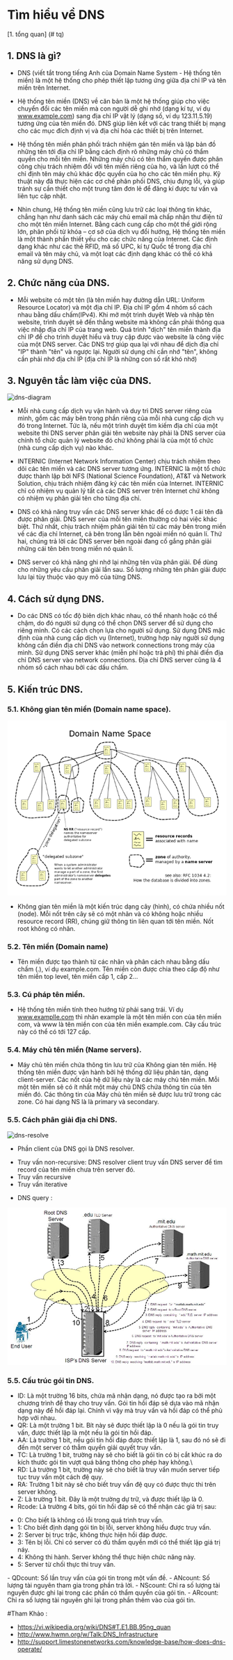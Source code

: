 # Tìm hiểu về DNS
[1. tổng quan] (# tq)

## 1. DNS là gì?

- DNS (viết tắt trong tiếng Anh của Domain Name System - Hệ thống tên miền) là một hệ thống cho
 phép thiết lập tương ứng giữa địa chỉ IP và tên miền trên Internet. 
 
- Hệ thống tên miền (DNS) về căn bản là một hệ thống giúp cho việc chuyển đổi các tên miền mà con người dễ ghi 
nhớ (dạng kí tự, ví dụ www.example.com) sang địa chỉ IP vật lý (dạng số, ví dụ 123.11.5.19) tương ứng của tên miền 
đó. DNS giúp liên kết với các trang thiết bị mạng cho các mục đích định vị và địa chỉ hóa các thiết bị trên Internet.

- Hệ thống tên miền phân phối trách nhiệm gán tên miền và lập bản đồ những tên tới địa chỉ IP bằng cách định rõ những máy 
chủ có thẩm quyền cho mỗi tên miền. Những máy chủ có tên thẩm quyền được phân công chịu trách nhiệm đối với tên miền riêng của 
họ, và lần lượt có thể chỉ định tên máy chủ khác độc quyền của họ cho các tên miền phụ. Kỹ thuật này đã thực hiện các cơ chế phân phối 
DNS, chịu đựng lỗi, và giúp tránh sự cần thiết cho một trung tâm đơn lẻ để đăng kí được tư vấn và liên tục cập nhật.

- Nhìn chung, Hệ thống tên miền cũng lưu trữ các loại thông tin khác, chẳng hạn như danh sách các máy chủ email mà chấp nhận thư điện 
tử cho một tên miền Internet. Bằng cách cung cấp cho một thế giới rộng lớn, phân phối từ khóa – cơ sở của dịch vụ đổi hướng, Hệ thống 
tên miền là một thành phần thiết yếu cho các chức năng của Internet. Các định dạng khác như các thẻ RFID, mã số UPC, kí tự Quốc tế trong 
địa chỉ email và tên máy chủ, và một loạt các định dạng khác có thể có khả năng sử dụng DNS.
<a name="tq"></a>
## 2. Chức năng của DNS.

- Mỗi website có một tên (là tên miền hay đường dẫn URL: Uniform Resource Locator) và một địa chỉ IP. Địa chỉ IP gồm 4 nhóm số cách nhau bằng dấu chấm(IPv4). 
Khi mở một trình duyệt Web và nhập tên website, trình duyệt sẽ đến thẳng website mà không cần phải thông qua việc nhập địa chỉ IP của trang web. Quá trình "dịch" tên miền 
thành địa chỉ IP để cho trình duyệt hiểu và truy cập được vào website là công việc của một DNS server. Các DNS trợ giúp qua lại với nhau để dịch địa chỉ "IP" thành "tên" và ngược 
lại. Người sử dụng chỉ cần nhớ "tên", không cần phải nhớ địa chỉ IP (địa chỉ IP là những con số rất khó nhớ)

## 3. Nguyên tắc làm việc của DNS.

![dns-diagram](iimages/dns-diagram.png)

- Mỗi nhà cung cấp dịch vụ vận hành và duy trì DNS server riêng của mình, gồm các máy bên trong phần riêng của mỗi nhà cung cấp dịch vụ đó trong Internet. Tức là, nếu một trình duyệt 
tìm kiếm địa chỉ của một website thì DNS server phân giải tên website này phải là DNS server của chính tổ chức quản lý website đó chứ không phải là của một tổ chức (nhà cung cấp dịch vụ) nào khác.

- INTERNIC (Internet Network Information Center) chịu trách nhiệm theo dõi các tên miền và các DNS server tương ứng. INTERNIC là một tổ chức được thành lập bởi NFS (National Science Foundation), 
AT&T và Network Solution, chịu trách nhiệm đăng ký các tên miền của Internet. INTERNIC chỉ có nhiệm vụ quản lý tất cả các DNS server trên Internet chứ không có nhiệm vụ phân giải tên cho từng địa chỉ.

- DNS có khả năng truy vấn các DNS server khác để có được 1 cái tên đã được phân giải. DNS server của mỗi tên miền thường có hai việc khác biệt. Thứ nhất, chịu trách nhiệm phân giải tên từ các máy bên 
trong miền về các địa chỉ Internet, cả bên trong lẫn bên ngoài miền nó quản lí. Thứ hai, chúng trả lời các DNS server bên ngoài đang cố gắng phân giải những cái tên bên trong miền nó quản lí.

- DNS server có khả năng ghi nhớ lại những tên vừa phân giải. Để dùng cho những yêu cầu phân giải lần sau. Số lượng những tên phân giải được lưu lại tùy thuộc vào quy mô của từng DNS.

## 4. Cách sử dụng DNS.

- Do các DNS có tốc độ biên dịch khác nhau, có thể nhanh hoặc có thể chậm, do đó người sử dụng có thể chọn DNS server để sử dụng cho riêng mình. Có các cách chọn lựa cho người sử dụng. Sử dụng DNS mặc 
định của nhà cung cấp dịch vụ (Internet), trường hợp này người sử dụng không cần điền địa chỉ DNS vào network connections trong máy của mình. Sử dụng DNS server khác (miễn phí hoặc trả phí) thì phải điền địa 
chỉ DNS server vào network connections. Địa chỉ DNS server cũng là 4 nhóm số cách nhau bởi các dấu chấm.

## 5. Kiến trúc DNS.

### 5.1. Không gian tên miền (Domain name space).

![domain-name-space](/images/domain-name-space.png)

- Không gian tên miền là một kiến trúc dạng cây (hình), có chứa nhiều nốt (node). Mỗi nốt trên cây sẽ có một nhãn và có không hoặc nhiều resource record (RR), chúng giữ thông tin liên quan tới tên miền. Nốt 
root không có nhãn.

### 5.2. Tên miền (Domain name)

- Tên miền được tạo thành từ các nhãn và phân cách nhau bằng dấu chấm (.), ví dụ example.com. Tên miền còn được chia theo cấp độ như tên miền top level, tên miền cấp 1, cấp 2...

### 5.3. Cú pháp tên miền.

- Hệ thống tên miền tính theo hướng từ phải sang trái. Ví dụ www.examplle.com thì nhãn example là một tên miền con của tên miền com, và www là tên miền con của tên miền example.com. Cây 
cấu trúc này có thể có tới 127 cấp.

### 5.4. Máy chủ tên miền (Name servers).

- Máy chủ tên miền chứa thông tin lưu trữ của Không gian tên miền. Hệ thống tên miền được vận hành bởi hệ thống dữ liệu phân tán, dạng client-server. Các nốt của hệ dữ liệu này là các máy chủ tên miền. Mỗi một tên 
miền sẽ có ít nhất một máy chủ DNS chứa thông tin của tên miền đó. Các thông tin của Máy chủ tên miền sẽ được lưu trữ trong các zone. Có hai dạng NS là là primary và secondary.

### 5.5. Cách phân giải địa chỉ DNS.

![dns-resolve](/images/resolve.png)

- Phần client của DNS gọi là DNS resolver.
 <ul>
  <li>Truy vấn non-recursive: DNS resolver client truy vấn DNS server để tìm record của tên miền chưa trên server đó.</li>
  <li>Truy vấn recursive</li>
  <li>Truy vấn iterative</li>
 </ul>
 
- DNS query :

![dns-request](/images/dns-request.jpg)

### 5.5. Cấu trúc gói tin DNS.

- ID: Là một trường 16 bits, chứa mã nhận dạng, nó được tạo ra bởi một chương trình để thay cho truy vấn. Gói tin hồi đáp sẽ dựa vào mã nhận dạng này để hồi đáp lại. Chính vì vậy mà truy vấn và hồi đáp có thể phù hợp với nhau.
- QR: Là một trường 1 bit. Bít này sẽ được thiết lập là 0 nếu là gói tin truy vấn, được thiết lập là một nếu là gói tin hồi đáp.
- AA: Là trường 1 bit, nếu gói tin hồi đáp được thiết lập là 1, sau đó nó sẽ đi đến một server có thẫm quyền giải quyết truy vấn.
- TC: Là trường 1 bit, trường này sẽ cho biết là gói tin có bị cắt khúc ra do kích thước gói tin vượt quá băng thông cho phép hay không.\
- RD: Là trường 1 bit, trường này sẽ cho biết là truy vấn muốn server tiếp tục truy vấn một cách đệ quy.
- RA: Trường 1 bit này sẽ cho biết truy vấn đệ quy có được thực thi trên server không.
- Z: Là trường 1 bit. Đây là một trường dự trữ, và được thiết lập là 0.
- Rcode: Là trường 4 bits, gói tin hồi đáp sẽ có thể nhận các giá trị sau:
 <ul>
  <li>0: Cho biết là không có lỗi trong quá trình truy vấn.</li>
  <li>1: Cho biết định dạng gói tin bị lỗi, server không hiểu được truy vấn.</li>
  <li>2: Server bị trục trặc, không thực hiện hồi đáp được.</li>
  <li>3: Tên bị lỗi. Chỉ có server có đủ thẩm quyền mới có thể thiết lập giá trị náy.</li>
  <li>4: Không thi hành. Server không thể thực hiện chức năng này.</li>
  <li>5: Server từ chối thực thi truy vấn.</li>
 </ul>
- QDcount: Số lần truy vấn của gói tin trong một vấn đề.
- ANcount: Số lượng tài nguyên tham gia trong phần trả lời.
- NScount: Chỉ ra số lượng tài nguyên được ghi lại trong các phần có thẩm quyền của gói tin.
- ARcount: Chỉ ra số lượng tài nguyên ghi lại trong phần thêm vào của gói tin.


#Tham Khảo :

- https://vi.wikipedia.org/wiki/DNS#T.E1.BB.95ng_quan
- http://www.hwmn.org/w/Talk:DNS_Infrastructure
- http://support.limestonenetworks.com/knowledge-base/how-does-dns-operate/
    
    
